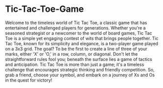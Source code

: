 # Tic-Tac-Toe-Game
Welcome to the timeless world of Tic Tac Toe, a classic game that has entertained and challenged players for generations. Whether you're a seasoned strategist or a newcomer to the world of board games, Tic Tac Toe is a simple yet engaging contest of wits that brings people together.
Tic Tac Toe, known for its simplicity and elegance, is a two-player game played on a 3x3 grid. The goal? To be the first to create a line of three of your marks, either 'X' or 'O,' in a row, column, or diagonal. Don't let the straightforward rules fool you; beneath the surface lies a game of tactics and anticipation.
Tic Tac Toe is more than just a game; it's a timeless challenge that encourages strategic thinking and friendly competition. So, grab a friend, choose your symbol, and embark on a journey of Xs and Os in the quest for victory!
